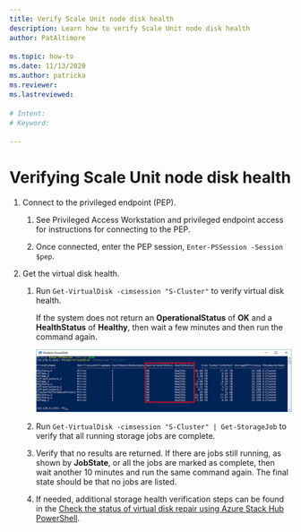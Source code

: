 ```yaml
---
title: Verify Scale Unit node disk health
description: Learn how to verify Scale Unit node disk health
author: PatAltimore

ms.topic: how-to
ms.date: 11/13/2020
ms.author: patricka
ms.reviewer: 
ms.lastreviewed: 

# Intent: 
# Keyword: 

---
```


# Verifying Scale Unit node disk health

1.  Connect to the privileged endpoint (PEP).

    1.  See Privileged Access Workstation and privileged endpoint access for instructions for connecting to the PEP.

    1.  Once connected, enter the PEP session, `Enter-PSSession -Session $pep`.

2.  Get the virtual disk health.

    1.  Run `Get-VirtualDisk -cimsession "S-Cluster"` to verify virtual disk health.

        If the system does not return an **OperationalStatus** of **OK** and a
        **HealthStatus** of **Healthy**, then wait a few minutes and then run
        the command again.
        
        ![Screenshot that shows Windows PowerShell with the 'OperationsStatus' and 'HealthStatus' columns highlighted.](media/image-57.png)
        
    1.  Run `Get-VirtualDisk -cimsession "S-Cluster" | Get-StorageJob` to verify that all running storage jobs are complete.
    
    1.  Verify that no results are returned. If there are jobs still
        running, as shown by **JobState**, or all the jobs are marked as
        complete, then wait another 10 minutes and run the same command
        again. The final state should be that no jobs are listed.
    
    1.  If needed, additional storage health verification steps can be found
        in the [Check the status of virtual disk repair using Azure Stack
        Hub
        PowerShell](https://docs.microsoft.com/azure-stack/operator/azure-stack-replace-disk?view=azs-2002&check-the-status-of-virtual-disk-repair-using-azure-stack-hub-powershell).
        
